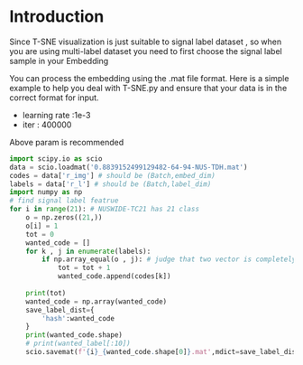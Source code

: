 # Introduction
<p>
  Since T-SNE visualization is just suitable to signal label dataset , so when you are using multi-label dataset you need to first choose the signal label sample in your Embedding
</p>
<p>
  You can process the embedding using the .mat file format. Here is a simple example to help you deal with T-SNE.py and ensure that your data is in the correct format for input.
</p>

* learning rate :1e-3
* iter : 400000
<p>Above param is recommended</p>

```python
import scipy.io as scio
data = scio.loadmat('0.8839152499129482-64-94-NUS-TDH.mat')
codes = data['r_img'] # should be (Batch,embed_dim)
labels = data['r_l'] # should be (Batch,label_dim)
import numpy as np
# find signal label featrue
for i in range(21): # NUSWIDE-TC21 has 21 class
    o = np.zeros((21,))
    o[i] = 1
    tot = 0
    wanted_code = []
    for k , j in enumerate(labels):    
        if np.array_equal(o , j): # judge that two vector is completely equal
            tot = tot + 1
            wanted_code.append(codes[k])
            
    print(tot)
    wanted_code = np.array(wanted_code)
    save_label_dist={
        'hash':wanted_code
    }    
    print(wanted_code.shape)
    # print(wanted_label[:10])
    scio.savemat(f'{i}_{wanted_code.shape[0]}.mat',mdict=save_label_dist)
```
